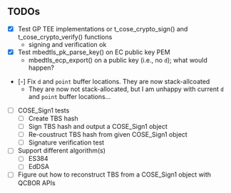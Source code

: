 ## TODOs

- [x] Test GP TEE implementations or t_cose_crypto_sign() and
  t_cose_crypto_verify() functions
  - signing and verification ok
- [x] Test mbedtls_pk_parse_key() on EC public key PEM
  - mbedtls_ecp_export() on a public key (i.e., no `d`); what would happen?
- [-] Fix `d` and `point` buffer locations. They are now stack-allcoated
  - They are now not stack-allocated, but I am unhappy with current `d` and
    `point` buffer locations...
- [ ] COSE_Sign1 tests
  - [ ] Create TBS hash
  - [ ] Sign TBS hash and output a COSE_Sign1 object
  - [ ] Re-coustruct TBS hash from given COSE_Sign1 object
  - [ ] Signature verification test
- [ ] Support different algorithm(s)
  - [ ] ES384
  - [ ] EdDSA
- [ ] Figure out how to reconstruct TBS from a COSE_Sign1 object with QCBOR APIs